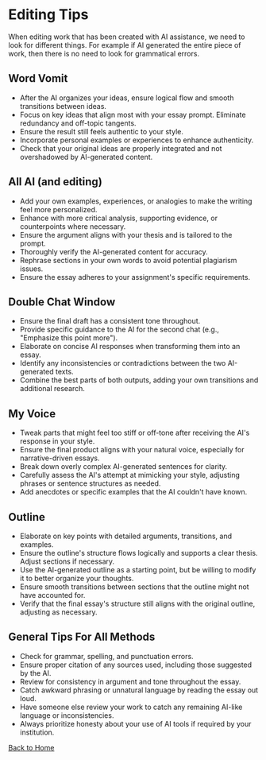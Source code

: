 # Editing Tips
When editing work that has been created with AI assistance, we need to look for different things. For example if AI generated the entire piece of work, then there is no need to look for grammatical errors. 

## Word Vomit 
- After the AI organizes your ideas, ensure logical flow and smooth transitions between ideas.
- Focus on key ideas that align most with your essay prompt. Eliminate redundancy and off-topic tangents.
- Ensure the result still feels authentic to your style.
- Incorporate personal examples or experiences to enhance authenticity.
- Check that your original ideas are properly integrated and not overshadowed by AI-generated content.  
## All AI (and editing)
- Add your own examples, experiences, or analogies to make the writing feel more personalized.
- Enhance with more critical analysis, supporting evidence, or counterpoints where necessary.
- Ensure the argument aligns with your thesis and is tailored to the prompt.
- Thoroughly verify the AI-generated content for accuracy.
- Rephrase sections in your own words to avoid potential plagiarism issues.
- Ensure the essay adheres to your assignment's specific requirements.
## Double Chat Window
- Ensure the final draft has a consistent tone throughout.
- Provide specific guidance to the AI for the second chat (e.g., "Emphasize this point more").
- Elaborate on concise AI responses when transforming them into an essay.
- Identify any inconsistencies or contradictions between the two AI-generated texts.
- Combine the best parts of both outputs, adding your own transitions and additional research.
## My Voice
- Tweak parts that might feel too stiff or off-tone after receiving the AI's response in your style.
- Ensure the final product aligns with your natural voice, especially for narrative-driven essays.
- Break down overly complex AI-generated sentences for clarity.
- Carefully assess the AI's attempt at mimicking your style, adjusting phrases or sentence structures as needed.
- Add anecdotes or specific examples that the AI couldn't have known.
## Outline
- Elaborate on key points with detailed arguments, transitions, and examples.
- Ensure the outline's structure flows logically and supports a clear thesis. Adjust sections if necessary.
- Use the AI-generated outline as a starting point, but be willing to modify it to better organize your thoughts.
- Ensure smooth transitions between sections that the outline might not have accounted for.
- Verify that the final essay's structure still aligns with the original outline, adjusting as necessary.
## General Tips For All Methods
- Check for grammar, spelling, and punctuation errors.
- Ensure proper citation of any sources used, including those suggested by the AI.
- Review for consistency in argument and tone throughout the essay.
- Catch awkward phrasing or unnatural language by reading the essay out loud.
- Have someone else review your work to catch any remaining AI-like language or inconsistencies.
- Always prioritize honesty about your use of AI tools if required by your institution.

[Back to Home](README.md)
